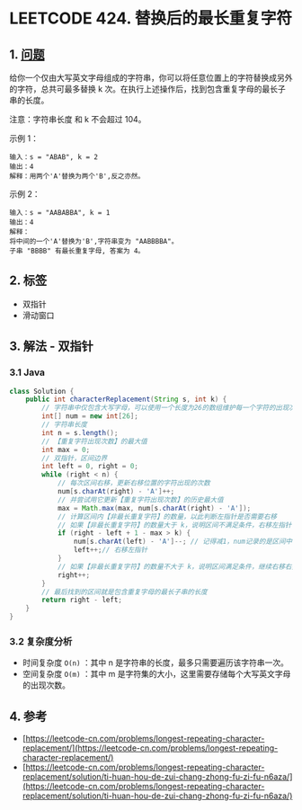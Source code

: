 # LEETCODE 424. 替换后的最长重复字符

## 1. [问题](https://leetcode-cn.com/problems/longest-repeating-character-replacement/)

给你一个仅由大写英文字母组成的字符串，你可以将任意位置上的字符替换成另外的字符，总共可最多替换 k 次。在执行上述操作后，找到包含重复字母的最长子串的长度。

注意：字符串长度 和 k 不会超过 104。

示例 1：

```
输入：s = "ABAB", k = 2
输出：4
解释：用两个'A'替换为两个'B',反之亦然。
```

示例 2：

```
输入：s = "AABABBA", k = 1
输出：4
解释：
将中间的一个'A'替换为'B',字符串变为 "AABBBBA"。
子串 "BBBB" 有最长重复字母, 答案为 4。
```

## 2. 标签

* 双指针
* 滑动窗口

## 3. 解法 - 双指针

### 3.1 Java

```java
class Solution {
    public int characterReplacement(String s, int k) {
        // 字符串中仅包含大写字母，可以使用一个长度为26的数组维护每一个字符的出现次数
        int[] num = new int[26];
        // 字符串长度
        int n = s.length();
        // 【重复字符出现次数】的最大值
        int max = 0;
        // 双指针，区间边界
        int left = 0, right = 0;
        while (right < n) {
            // 每次区间右移，更新右移位置的字符出现的次数
            num[s.charAt(right) - 'A']++;
            // 并尝试用它更新【重复字符出现次数】的历史最大值
            max = Math.max(max, num[s.charAt(right) - 'A']);
            // 计算区间内【非最长重复字符】的数量，以此判断左指针是否需要右移
            // 如果【非最长重复字符】的数量大于 k，说明区间不满足条件，右移左指针
            if (right - left + 1 - max > k) {
                num[s.charAt(left) - 'A']--; // 记得减1，num记录的是区间中字符出现的次数
                left++;// 右移左指针
            }
            // 如果【非最长重复字符】的数量不大于 k，说明区间满足条件，继续右移右指针
            right++;
        }
        // 最后找到的区间就是包含重复字母的最长子串的长度
        return right - left;
    }
}

```

### 3.2 复杂度分析

* 时间复杂度 `O(n)` ：其中 n 是字符串的长度，最多只需要遍历该字符串一次。
* 空间复杂度 `O(m)` ：其中 m 是字符集的大小，这里需要存储每个大写英文字母的出现次数。

## 4. 参考

* [https://leetcode-cn.com/problems/longest-repeating-character-replacement/](https://leetcode-cn.com/problems/longest-repeating-character-replacement/)
* [https://leetcode-cn.com/problems/longest-repeating-character-replacement/solution/ti-huan-hou-de-zui-chang-zhong-fu-zi-fu-n6aza/](https://leetcode-cn.com/problems/longest-repeating-character-replacement/solution/ti-huan-hou-de-zui-chang-zhong-fu-zi-fu-n6aza/)

